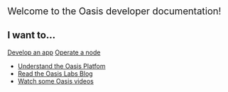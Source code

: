 <span style="display:block;font-size:1.5em">Welcome to the Oasis developer documentation!</span>

<h2 style="border-bottom: unset">I want to...</h2>

<div class="homepage-links">
  <a href="/quickstart.html">Develop an app</a>
  <a href="operators/overview.html">Operate a node</a>
</div>

* [Understand the Oasis Platfom](/overview)
* [Read the Oasis Labs Blog](https://www.oasislabs.com/blog)
* [Watch some Oasis videos](https://www.youtube.com/channel/UC35UFPcZ2F1wjPxhPrSsESQ)
